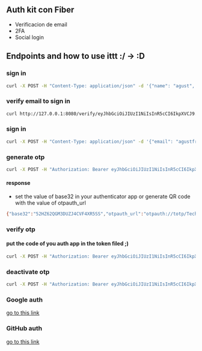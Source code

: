 ## Auth kit con Fiber

-   Verificacion de email
-   2FA
-   Social login

## Endpoints and how to use ittt :/ -> :D

### sign in

```bash
curl -X POST -H "Content-Type: application/json" -d '{"name": "agust", "email": "agustfricke@protonmail.com", "password": "agust"}' http://127.0.0.1:8080/signin
```

### verify email to sign in

```bash
curl http://127.0.0.1:8080/verify/eyJhbGciOiJIUzI1NiIsInR5cCI6IkpXVCJ9.eyJleHAiOjE2OTYxMzMyNjAsImlhdCI6MTY5NjA0Njg2MCwibmJmIjoxNjk2MDQ2ODYwLCJzdWIiOjJ9.c7DHULSYs3jKtOzFBt2CeGlDaDfVR78jlS3MPO7VKLI/
```

### sign in

```bash
curl -X POST -H "Content-Type: application/json" -d '{"email": "agustfricke@protonmail.com", "password": "agust"}' http://127.0.0.1:8080/signin
```

### generate otp

```bash
curl -X POST -H "Authorization: Bearer eyJhbGciOiJIUzI1NiIsInR5cCI6IkpXVCJ9.eyJleHAiOjE2OTYxMzM2NjAsImlhdCI6MTY5NjA0NzI2MCwibmJmIjoxNjk2MDQ3MjYwLCJzdWIiOjJ9.a_s5pkQNeUcWoXNQNdVxtkdzN6Wg0rDDYee10Q55NCc" -H "Content-Type: application/json" http://127.0.0.1:8080/generate
```

#### response

-   set the value of base32 in your authenticator app or generate QR code with the value of otpauth_url

```bash
{"base32":"52HZ62QGM3DUZJ4CVF4XR5SS","otpauth_url":"otpauth://totp/Tech%20con%20Agust:agustfricke@protonmail.com?algorithm=SHA1\u0026digits=6\u0026issuer=Tech%20con%20Agust\u0026period=30\u0026secret=52HZ62QGM3DUZJ4CVF4XR5SS"}%
```

### verify otp

#### put the code of you auth app in the token filed ;)

```bash
curl -X POST -H "Authorization: Bearer eyJhbGciOiJIUzI1NiIsInR5cCI6IkpXVCJ9.eyJleHAiOjE2OTYxMzM2NjAsImlhdCI6MTY5NjA0NzI2MCwibmJmIjoxNjk2MDQ3MjYwLCJzdWIiOjJ9.a_s5pkQNeUcWoXNQNdVxtkdzN6Wg0rDDYee10Q55NCc" -H "Content-Type: application/json" -d '{"token": "953446"}' http://127.0.0.1:8080/verify
```

### deactivate otp

```bash
curl -X POST -H "Authorization: Bearer eyJhbGciOiJIUzI1NiIsInR5cCI6IkpXVCJ9.eyJleHAiOjE2OTYxMzM2NjAsImlhdCI6MTY5NjA0NzI2MCwibmJmIjoxNjk2MDQ3MjYwLCJzdWIiOjJ9.a_s5pkQNeUcWoXNQNdVxtkdzN6Wg0rDDYee10Q55NCc" -H "Content-Type: application/json" -d '{"token": "953446"}' http://127.0.0.1:8080/disable
```

### Google auth

<a href="http://127.0.0.1:8080/auth/google">go to this link</a>

### GitHub auth

<a href="http://127.0.0.1:8080/auth/github">go to this link</a>
